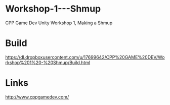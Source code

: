 Workshop-1---Shmup
==================

CPP Game Dev Unity Workshop 1, Making a Shmup


Build
======
https://dl.dropboxusercontent.com/u/17699642/CPP%20GAME%20DEV/Workshop%201%20-%20Shmup/Build.html


Links
======
http://www.cppgamedev.com/
